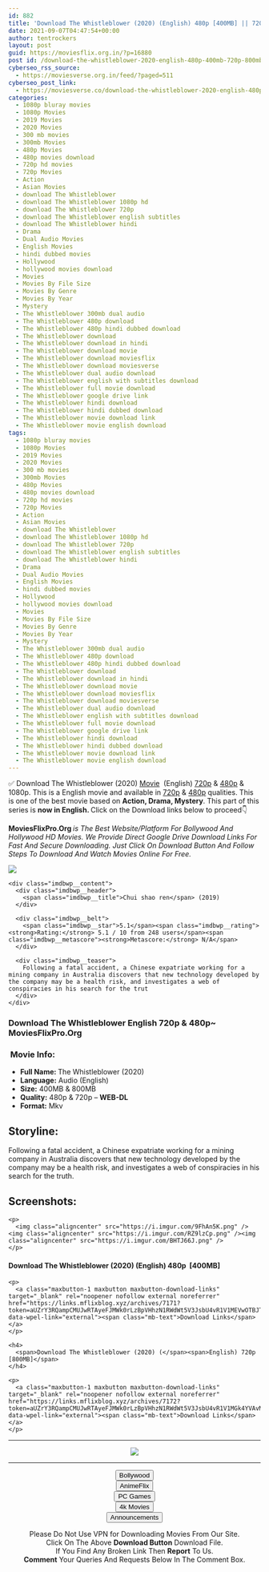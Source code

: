 ```yaml
---
id: 882
title: 'Download The Whistleblower (2020) (English) 480p [400MB] || 720p [800MB]'
date: 2021-09-07T04:47:54+00:00
author: tentrockers
layout: post
guid: https://moviesflix.org.in/?p=16880
post id: /download-the-whistleblower-2020-english-480p-400mb-720p-800mb/
cyberseo_rss_source:
  - https://moviesverse.org.in/feed/?paged=511
cyberseo_post_link:
  - https://moviesverse.co/download-the-whistleblower-2020-english-480p-720p/
categories:
  - 1080p bluray movies
  - 1080p Movies
  - 2019 Movies
  - 2020 Movies
  - 300 mb movies
  - 300mb Movies
  - 480p Movies
  - 480p movies download
  - 720p hd movies
  - 720p Movies
  - Action
  - Asian Movies
  - download The Whistleblower
  - download The Whistleblower 1080p hd
  - download The Whistleblower 720p
  - download The Whistleblower english subtitles
  - download The Whistleblower hindi
  - Drama
  - Dual Audio Movies
  - English Movies
  - hindi dubbed movies
  - Hollywood
  - hollywood movies download
  - Movies
  - Movies By File Size
  - Movies By Genre
  - Movies By Year
  - Mystery
  - The Whistleblower 300mb dual audio
  - The Whistleblower 480p download
  - The Whistleblower 480p hindi dubbed download
  - The Whistleblower download
  - The Whistleblower download in hindi
  - The Whistleblower download movie
  - The Whistleblower download moviesflix
  - The Whistleblower download moviesverse
  - The Whistleblower dual audio download
  - The Whistleblower english with subtitles download
  - The Whistleblower full movie download
  - The Whistleblower google drive link
  - The Whistleblower hindi download
  - The Whistleblower hindi dubbed download
  - The Whistleblower movie download link
  - The Whistleblower movie english download
tags:
  - 1080p bluray movies
  - 1080p Movies
  - 2019 Movies
  - 2020 Movies
  - 300 mb movies
  - 300mb Movies
  - 480p Movies
  - 480p movies download
  - 720p hd movies
  - 720p Movies
  - Action
  - Asian Movies
  - download The Whistleblower
  - download The Whistleblower 1080p hd
  - download The Whistleblower 720p
  - download The Whistleblower english subtitles
  - download The Whistleblower hindi
  - Drama
  - Dual Audio Movies
  - English Movies
  - hindi dubbed movies
  - Hollywood
  - hollywood movies download
  - Movies
  - Movies By File Size
  - Movies By Genre
  - Movies By Year
  - Mystery
  - The Whistleblower 300mb dual audio
  - The Whistleblower 480p download
  - The Whistleblower 480p hindi dubbed download
  - The Whistleblower download
  - The Whistleblower download in hindi
  - The Whistleblower download movie
  - The Whistleblower download moviesflix
  - The Whistleblower download moviesverse
  - The Whistleblower dual audio download
  - The Whistleblower english with subtitles download
  - The Whistleblower full movie download
  - The Whistleblower google drive link
  - The Whistleblower hindi download
  - The Whistleblower hindi dubbed download
  - The Whistleblower movie download link
  - The Whistleblower movie english download
---
```

<div class="thecontent clearfix">
  <p>
    ✅ Download The Whistleblower (2020) <a href="https://moviesverse.co/category/movies/" data-wpel-link="internal">Movie</a>&nbsp; (English) <a href="https://moviesverse.co/720p-movies/" data-wpel-link="internal">720p</a>&nbsp;&&nbsp;<a href="https://moviesverse.co/480p-movies/" data-wpel-link="internal">480p</a> & 1080p. This is a English movie and available in <a href="https://moviesverse.co/720p-movies/" data-wpel-link="internal">720p</a>&nbsp;&&nbsp;<a href="https://moviesverse.co/480p-movies/" data-wpel-link="internal">480p</a> qualities. This is one of the best movie based on <strong>Action, Drama, Mystery</strong>. This part of this series is <strong>now in <span>English. </span></strong><span>Click on the Download links below to proceed👇</span>
  </p>
  
  <p>
    <strong><span>MoviesFlixPro.Org&nbsp;</span></strong><em>is The Best Website/Platform For Bollywood And Hollywood HD Movies. We Provide Direct Google Drive Download Links For Fast And Secure Downloading. Just Click On Download Button And Follow Steps To&nbsp;Download And Watch Movies Online For Free.</em>
  </p>
  
  <div class="imdbwp imdbwp--movie dark">
    <div class="imdbwp__thumb">
      <a class="imdbwp__link" target="_blank" title="Chui shao ren" href="https://www.imdb.com/title/tt8971476/" rel="nofollow external noopener noreferrer" data-wpel-link="external"><img class="imdbwp__img" src="https://m.media-amazon.com/images/M/MV5BYmQwZjAyY2QtZGRiYi00MjcxLTkzOGUtNjdhNzM0MWQzYWYzXkEyXkFqcGdeQXVyNDQ5NjE1MjM@._V1_SX300.jpg" /></a>
    </div>
    
    <div class="imdbwp__content">
      <div class="imdbwp__header">
        <span class="imdbwp__title">Chui shao ren</span> (2019)
      </div>
      
      <div class="imdbwp__belt">
        <span class="imdbwp__star">5.1</span><span class="imdbwp__rating"><strong>Rating:</strong> 5.1 / 10 from 248 users</span><span class="imdbwp__metascore"><strong>Metascore:</strong> N/A</span>
      </div>
      
      <div class="imdbwp__teaser">
        Following a fatal accident, a Chinese expatriate working for a mining company in Australia discovers that new technology developed by the company may be a health risk, and investigates a web of conspiracies in his search for the trut
      </div>
    </div>
  </div>
  
  <h3>
    <span>Download The Whistleblower English 720p & 480p~ MoviesFlixPro.Org</span>
  </h3>
  
  <h3>
    <span>&nbsp;Movie Info:&nbsp;</span>
  </h3>
  
  <ul>
    <li>
      <strong>Full Name: </strong>The Whistleblower (2020)
    </li>
    <li>
      <strong>Language:</strong> Audio (English)
    </li>
    <li>
      <strong>Size:</strong> 400MB & 800MB
    </li>
    <li>
      <strong>Quality:</strong> 480p & 720p – <span><strong>WEB-DL</strong></span>
    </li>
    <li>
      <strong>Format:</strong>&nbsp;Mkv
    </li>
  </ul>
  
  <h2>
    <span>Storyline:</span>
  </h2>
  
  <p>
    Following a fatal accident, a Chinese expatriate working for a mining company in Australia discovers that new technology developed by the company may be a health risk, and investigates a web of conspiracies in his search for the truth.
  </p>
  
  <div class="summary_text">
    <h2>
      <span>Screenshots:</span>
    </h2>
    
    <p>
      <img class="aligncenter" src="https://i.imgur.com/9FhAn5K.png" /><img class="aligncenter" src="https://i.imgur.com/RZ9lzCp.png" /><img class="aligncenter" src="https://i.imgur.com/BHTJ66J.png" />
    </p>
  </div>
  
  <div class="inline canwrap">
    <h4>
      <span>Download The Whistleblower (2020) (English) </span><span>480p&nbsp; [400MB]</span>
    </h4>
    
    <p>
      <a class="maxbutton-1 maxbutton maxbutton-download-links" target="_blank" rel="noopener nofollow external noreferrer" href="https://links.mflixblog.xyz/archives/7171?token=aUZrY3RQampCMUJwRTAyeFJMWk0rLzBpVHhzN1RWdWt5V3JsbU4vR1V1MEVwOTBJTFdjdG9NaXNtd0cxT0trWA" data-wpel-link="external"><span class="mb-text">Download Links</span></a>
    </p>
    
    <h4>
      <span>Download The Whistleblower (2020) (</span><span>English) 720p [800MB]</span>
    </h4>
    
    <p>
      <a class="maxbutton-1 maxbutton maxbutton-download-links" target="_blank" rel="noopener nofollow external noreferrer" href="https://links.mflixblog.xyz/archives/7172?token=aUZrY3RQampCMUJwRTAyeFJMWk0rLzBpVHhzN1RWdWt5V3JsbU4vR1V1MGk4YVAvMmJ2a29xNnlEV0VZT3pSYQ" data-wpel-link="external"><span class="mb-text">Download Links</span></a>
    </p>
  </div>
</div>

<center>
  </p> 
  
  <hr />
  
  <p>
    <a href="http://gdrivepro.xyz/join.php" data-wpel-link="external" target="_blank" rel="nofollow external noopener noreferrer"><img src="https://i.imgur.com/FhMdWdW.png" /></a>
  </p>
  
  <hr />
  
  <p>
    <a href="https://dogemovies.xyz" target="_blank" data-wpel-link="external" rel="nofollow external noopener noreferrer"><button class="button button5">Bollywood</button></a><br /> <a href="https://animeflix.in" target="_blank" data-wpel-link="external" rel="nofollow external noopener noreferrer"><button class="button button5">AnimeFlix</button></a><br /> <a href="https://gamesflix.net/" target="_blank" data-wpel-link="external" rel="nofollow external noopener noreferrer"><button class="button button5">PC Games</button></a><br /> <a href="https://uhdmovies.in" target="_blank" data-wpel-link="external" rel="nofollow external noopener noreferrer"><button class="button button5">4k Movies</button></a><br /> <a href="https://moviesverse.co/announcements/" target="_blank" data-wpel-link="internal" rel="noopener"><button class="button button5">Announcements</button></a>
  </p>
  
  <div class="alert alert-danger">
    Please Do Not Use VPN for Downloading Movies From Our Site.
  </div>
  
  <div class="alert alert-success">
    Click On The Above <strong>Download Button</strong> Download File.
  </div>
  
  <div class="alert alert-warning">
    If You Find Any Broken Link Then <strong>Report</strong> To Us.
  </div>
  
  <div class="alert alert-info">
    <strong>Comment</strong> Your Queries And Requests Below In The Comment Box.
  </div>
  
  <p>
    </center>
  </p>